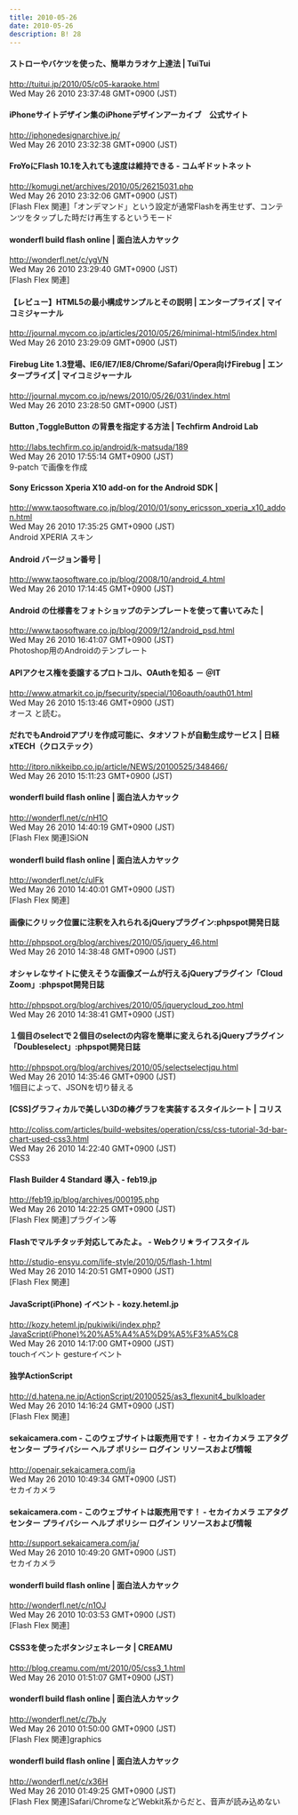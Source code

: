 ```yaml
---
title: 2010-05-26
date: 2010-05-26
description: B! 28
---
```


#### ストローやバケツを使った、簡単カラオケ上達法 | TuiTui
http://tuitui.jp/2010/05/c05-karaoke.html<br>
Wed May 26 2010 23:37:48 GMT+0900 (JST)<br>


#### iPhoneサイトデザイン集のiPhoneデザインアーカイブ　公式サイト
http://iphonedesignarchive.jp/<br>
Wed May 26 2010 23:32:38 GMT+0900 (JST)<br>


#### FroYoにFlash 10.1を入れても速度は維持できる - コムギドットネット
http://komugi.net/archives/2010/05/26215031.php<br>
Wed May 26 2010 23:32:06 GMT+0900 (JST)<br>
[Flash Flex 関連]「オンデマンド」という設定が通常Flashを再生せず、コンテンツをタップした時だけ再生するというモード


#### wonderfl build flash online | 面白法人カヤック
http://wonderfl.net/c/ygVN<br>
Wed May 26 2010 23:29:40 GMT+0900 (JST)<br>
[Flash Flex 関連]


#### 【レビュー】HTML5の最小構成サンプルとその説明 | エンタープライズ | マイコミジャーナル
http://journal.mycom.co.jp/articles/2010/05/26/minimal-html5/index.html<br>
Wed May 26 2010 23:29:09 GMT+0900 (JST)<br>


#### Firebug Lite 1.3登場、IE6/IE7/IE8/Chrome/Safari/Opera向けFirebug | エンタープライズ | マイコミジャーナル
http://journal.mycom.co.jp/news/2010/05/26/031/index.html<br>
Wed May 26 2010 23:28:50 GMT+0900 (JST)<br>


#### Button ,ToggleButton の背景を指定する方法 | Techfirm Android Lab
http://labs.techfirm.co.jp/android/k-matsuda/189<br>
Wed May 26 2010 17:55:14 GMT+0900 (JST)<br>
9-patch で画像を作成


#### Sony Ericsson Xperia X10 add-on for the Android SDK | 
http://www.taosoftware.co.jp/blog/2010/01/sony_ericsson_xperia_x10_addon.html<br>
Wed May 26 2010 17:35:25 GMT+0900 (JST)<br>
Android XPERIA スキン


#### Android バージョン番号 | 
http://www.taosoftware.co.jp/blog/2008/10/android_4.html<br>
Wed May 26 2010 17:14:45 GMT+0900 (JST)<br>


#### Android の仕様書をフォトショップのテンプレートを使って書いてみた | 
http://www.taosoftware.co.jp/blog/2009/12/android_psd.html<br>
Wed May 26 2010 16:41:07 GMT+0900 (JST)<br>
Photoshop用のAndroidのテンプレート


#### APIアクセス権を委譲するプロトコル、OAuthを知る － ＠IT
http://www.atmarkit.co.jp/fsecurity/special/106oauth/oauth01.html<br>
Wed May 26 2010 15:13:46 GMT+0900 (JST)<br>
オース と読む。


#### だれでもAndroidアプリを作成可能に、タオソフトが自動生成サービス | 日経 xTECH（クロステック）
http://itpro.nikkeibp.co.jp/article/NEWS/20100525/348466/<br>
Wed May 26 2010 15:11:23 GMT+0900 (JST)<br>


#### wonderfl build flash online | 面白法人カヤック
http://wonderfl.net/c/nH1O<br>
Wed May 26 2010 14:40:19 GMT+0900 (JST)<br>
[Flash Flex 関連]SiON


#### wonderfl build flash online | 面白法人カヤック
http://wonderfl.net/c/uIFk<br>
Wed May 26 2010 14:40:01 GMT+0900 (JST)<br>
[Flash Flex 関連]


#### 画像にクリック位置に注釈を入れられるjQueryプラグイン:phpspot開発日誌
http://phpspot.org/blog/archives/2010/05/jquery_46.html<br>
Wed May 26 2010 14:38:48 GMT+0900 (JST)<br>


#### オシャレなサイトに使えそうな画像ズームが行えるjQueryプラグイン「Cloud Zoom」:phpspot開発日誌
http://phpspot.org/blog/archives/2010/05/jquerycloud_zoo.html<br>
Wed May 26 2010 14:38:41 GMT+0900 (JST)<br>


#### １個目のselectで２個目のselectの内容を簡単に変えられるjQueryプラグイン「Doubleselect」:phpspot開発日誌
http://phpspot.org/blog/archives/2010/05/selectselectjqu.html<br>
Wed May 26 2010 14:35:46 GMT+0900 (JST)<br>
1個目によって、JSONを切り替える


####   [CSS]グラフィカルで美しい3Dの棒グラフを実装するスタイルシート | コリス
http://coliss.com/articles/build-websites/operation/css/css-tutorial-3d-bar-chart-used-css3.html<br>
Wed May 26 2010 14:22:40 GMT+0900 (JST)<br>
CSS3


#### Flash Builder 4 Standard 導入 - feb19.jp
http://feb19.jp/blog/archives/000195.php<br>
Wed May 26 2010 14:22:25 GMT+0900 (JST)<br>
[Flash Flex 関連]プラグイン等


#### Flashでマルチタッチ対応してみたよ。 - Webクリ★ライフスタイル
http://studio-ensyu.com/life-style/2010/05/flash-1.html<br>
Wed May 26 2010 14:20:51 GMT+0900 (JST)<br>
[Flash Flex 関連]


#### JavaScript(iPhone) イベント - kozy.heteml.jp
http://kozy.heteml.jp/pukiwiki/index.php?JavaScript(iPhone)%20%A5%A4%A5%D9%A5%F3%A5%C8<br>
Wed May 26 2010 14:17:00 GMT+0900 (JST)<br>
touchイベント gestureイベント


#### 独学ActionScript
http://d.hatena.ne.jp/ActionScript/20100525/as3_flexunit4_bulkloader<br>
Wed May 26 2010 14:16:24 GMT+0900 (JST)<br>
[Flash Flex 関連]


#### sekaicamera.com - このウェブサイトは販売用です！ - セカイカメラ エアタグ センター プライバシー ヘルプ ポリシー ログイン リソースおよび情報
http://openair.sekaicamera.com/ja<br>
Wed May 26 2010 10:49:34 GMT+0900 (JST)<br>
セカイカメラ


#### sekaicamera.com - このウェブサイトは販売用です！ - セカイカメラ エアタグ センター プライバシー ヘルプ ポリシー ログイン リソースおよび情報
http://support.sekaicamera.com/ja/<br>
Wed May 26 2010 10:49:20 GMT+0900 (JST)<br>
セカイカメラ


#### wonderfl build flash online | 面白法人カヤック
http://wonderfl.net/c/n1OJ<br>
Wed May 26 2010 10:03:53 GMT+0900 (JST)<br>
[Flash Flex 関連]


#### CSS3を使ったボタンジェネレータ | CREAMU
http://blog.creamu.com/mt/2010/05/css3_1.html<br>
Wed May 26 2010 01:51:07 GMT+0900 (JST)<br>


#### wonderfl build flash online | 面白法人カヤック
http://wonderfl.net/c/7bJy<br>
Wed May 26 2010 01:50:00 GMT+0900 (JST)<br>
[Flash Flex 関連]graphics


#### wonderfl build flash online | 面白法人カヤック
http://wonderfl.net/c/x36H<br>
Wed May 26 2010 01:49:25 GMT+0900 (JST)<br>
[Flash Flex 関連]Safari/ChromeなどWebkit系からだと、音声が読み込めない


